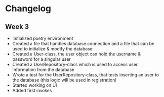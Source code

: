 # Changelog

## Week 3

- Initialized poetry environment
- Created a file that handles database connection and a file that can be used to initialize & modify the database
- Created a User-class, the user object can hold the username & password for a singular user
- Created a UserRepository-class which is used to access user information from the database
- Wrote a test for the UserRepository-class, that tests inserting an user to the database (this logic will be used in registration)
- Started working on UI
- Added first invokes
